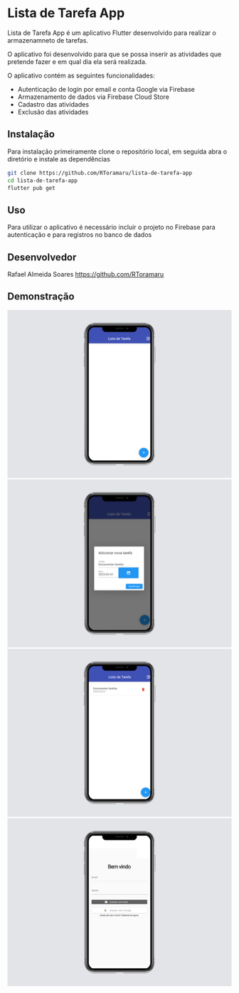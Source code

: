 # Lista de Tarefa App


Lista de Tarefa App é um aplicativo Flutter desenvolvido para realizar o armazenamneto de tarefas.

O aplicativo foi desenvolvido para que se possa inserir as atividades que pretende fazer e em qual dia ela será realizada.

O aplicativo contém as seguintes funcionalidades:

- Autenticação de login por email e conta Google via Firebase
- Armazenamento de dados via Firebase Cloud Store
- Cadastro das atividades
- Exclusão das atividades


## Instalação

Para instalação primeiramente clone o repositório local, em seguida abra o diretório e instale as dependências

```sh
git clone https://github.com/RToramaru/lista-de-tarefa-app
cd lista-de-tarefa-app
flutter pub get
```

## Uso

Para utilizar o aplicativo é necessário incluir o projeto no Firebase para autenticação e para registros no banco de dados

## Desenvolvedor

Rafael Almeida Soares https://github.com/RToramaru


## Demonstração

![](/screens/1.png)
![](/screens/2.png)
![](/screens/3.png)
![](/screens/4.png)
